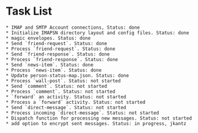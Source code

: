 # Task List

    * IMAP and SMTP Account connections, Status: done
    * Initialize IMAPSN directory layout and config files. Status: done
    * magic envelopes. Status: done
    * Send `friend-request`. Status: done
    * Process `friend-request`. Status: done
    * Send `friend-response`. Status: done
    * Process `friend-response`. Status: done
    * Send `news-item`. Status: done
    * Process `news-item`. Status: done
    * Update person-status-map.json. Status: done
    * Process `wall-post`. Status: not started
    * Send `comment`. Status: not started
    * Process `comment`. Status: not started
    * `forward` an activity. Status: not started
    * Process a `forward` activity. Status: not started
    * Send `direct-message`. Status: not started
    * Process incoming `direct-message`. Status: not started
    * Dispatch function for processing new messages. Status: not started
    * add option to encrypt sent messages. Status: in progress, jkantz 


